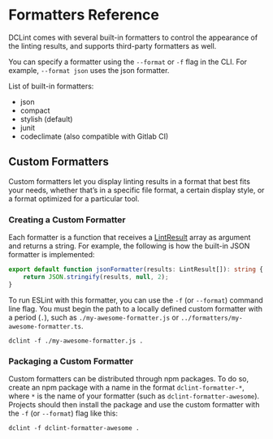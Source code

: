 # Formatters Reference

DCLint comes with several built-in formatters to control the appearance of the linting results, and supports third-party
formatters as well.

You can specify a formatter using the `--format` or `-f` flag in the CLI. For example, `--format json` uses the json
formatter.

List of built-in formatters:

- json
- compact
- stylish (default)
- junit
- codeclimate (also compatible with Gitlab CI)

## Custom Formatters

Custom formatters let you display linting results in a format that best fits your needs, whether that’s in a specific
file format, a certain display style, or a format optimized for a particular tool.

### Creating a Custom Formatter

Each formatter is a function that receives a [LintResult](../src/linter/linter.types.ts) array as argument and returns a
string. For example, the following is how the built-in JSON formatter is implemented:

```ts
export default function jsonFormatter(results: LintResult[]): string {
    return JSON.stringify(results, null, 2);
}
```

To run ESLint with this formatter, you can use the `-f` (or `--format`) command line flag. You must begin the path to a
locally defined custom formatter with a period (`.`), such as `./my-awesome-formatter.js` or
`../formatters/my-awesome-formatter.ts`.

```shell
dclint -f ./my-awesome-formatter.js .
```

### Packaging a Custom Formatter

Custom formatters can be distributed through npm packages. To do so, create an npm package with a name in the format
`dclint-formatter-*`, where `*` is the name of your formatter (such as `dclint-formatter-awesome`). Projects should then
install the package and use the custom formatter with the `-f` (or `--format`) flag like this:

```shell
dclint -f dclint-formatter-awesome .
```
